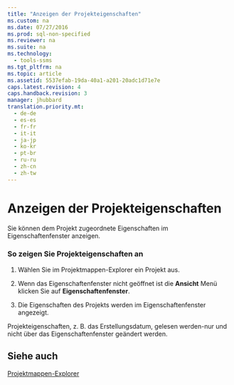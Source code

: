 ```yaml
---
title: "Anzeigen der Projekteigenschaften"
ms.custom: na
ms.date: 07/27/2016
ms.prod: sql-non-specified
ms.reviewer: na
ms.suite: na
ms.technology: 
  - tools-ssms
ms.tgt_pltfrm: na
ms.topic: article
ms.assetid: 5537efab-19da-40a1-a201-20adc1d71e7e
caps.latest.revision: 4
caps.handback.revision: 3
manager: jhubbard
translation.priority.mt: 
  - de-de
  - es-es
  - fr-fr
  - it-it
  - ja-jp
  - ko-kr
  - pt-br
  - ru-ru
  - zh-cn
  - zh-tw
---
```

# Anzeigen der Projekteigenschaften
Sie können dem Projekt zugeordnete Eigenschaften im Eigenschaftenfenster anzeigen.  
  
### So zeigen Sie Projekteigenschaften an  
  
1.  Wählen Sie im Projektmappen-Explorer ein Projekt aus.  
  
2.  Wenn das Eigenschaftenfenster nicht geöffnet ist die **Ansicht** Menü klicken Sie auf **Eigenschaftenfenster**.  
  
3.  Die Eigenschaften des Projekts werden im Eigenschaftenfenster angezeigt.  
  
Projekteigenschaften, z. B. das Erstellungsdatum, gelesen werden\-nur und nicht über das Eigenschaftenfenster geändert werden.  
  
## Siehe auch  
[Projektmappen-Explorer](../content/Solution-Explorer.md)  
  
